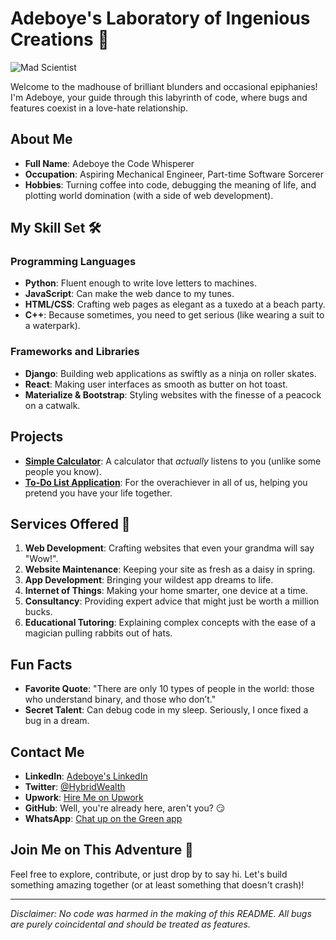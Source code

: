 # Adeboye's Laboratory of Ingenious Creations 🧪

![Mad Scientist](https://media.giphy.com/media/26u4b45b8KlgAB7iM/giphy.gif)

Welcome to the madhouse of brilliant blunders and occasional epiphanies! I'm Adeboye, your guide through this labyrinth of code, where bugs and features coexist in a love-hate relationship. 

## About Me

- **Full Name**: Adeboye the Code Whisperer
- **Occupation**: Aspiring Mechanical Engineer, Part-time Software Sorcerer
- **Hobbies**: Turning coffee into code, debugging the meaning of life, and plotting world domination (with a side of web development).

## My Skill Set 🛠️

### Programming Languages
- **Python**: Fluent enough to write love letters to machines.
- **JavaScript**: Can make the web dance to my tunes.
- **HTML/CSS**: Crafting web pages as elegant as a tuxedo at a beach party.
- **C++**: Because sometimes, you need to get serious (like wearing a suit to a waterpark).

### Frameworks and Libraries
- **Django**: Building web applications as swiftly as a ninja on roller skates.
- **React**: Making user interfaces as smooth as butter on hot toast.
- **Materialize & Bootstrap**: Styling websites with the finesse of a peacock on a catwalk.

## Projects

- **[Simple Calculator](https://github.com/hybridwealth/tomato-py)**: A calculator that *actually* listens to you (unlike some people you know).
- **[To-Do List Application](https://github.com/hybridwealth/javis)**: For the overachiever in all of us, helping you pretend you have your life together.

## Services Offered 💼

1. **Web Development**: Crafting websites that even your grandma will say "Wow!".
2. **Website Maintenance**: Keeping your site as fresh as a daisy in spring.
3. **App Development**: Bringing your wildest app dreams to life.
4. **Internet of Things**: Making your home smarter, one device at a time.
5. **Consultancy**: Providing expert advice that might just be worth a million bucks.
6. **Educational Tutoring**: Explaining complex concepts with the ease of a magician pulling rabbits out of hats.

## Fun Facts

- **Favorite Quote**: "There are only 10 types of people in the world: those who understand binary, and those who don’t."
- **Secret Talent**: Can debug code in my sleep. Seriously, I once fixed a bug in a dream.

## Contact Me

- **LinkedIn**: [Adeboye's LinkedIn](https://ng.linkedin.com/in/adedolapo-adeboye-59a2bb305)
- **Twitter**: [@HybridWealth](https://x.com/HybridWealth?t=CrXNRDf2J3RgKcI2L9K54g&s=09)
- **Upwork**: [Hire Me on Upwork](https://upwork.com/freelancers/adeboye)
- **GitHub**: Well, you're already here, aren't you? 😏
- **WhatsApp**: [Chat up on the Green app](https://wa.me/message/KL22F4OXM5VTK1)
## Join Me on This Adventure 🚀

Feel free to explore, contribute, or just drop by to say hi. Let's build something amazing together (or at least something that doesn't crash)!

---

*Disclaimer: No code was harmed in the making of this README. All bugs are purely coincidental and should be treated as features.*

